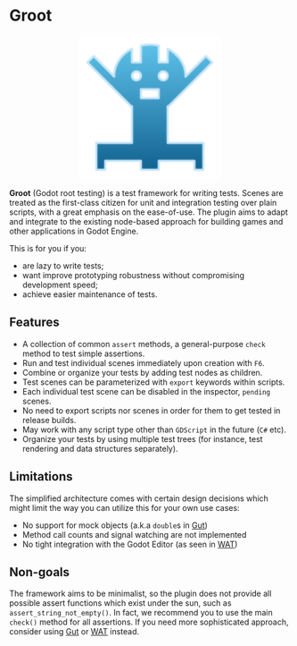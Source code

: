 # Groot

<p align="center">
  <a href="https://github.com/goostengine">
    <img src="icon.svg" width="256" alt="Groot">
  </a>
</p>

**Groot** (Godot root testing) is a test framework for writing tests. Scenes are
treated as the first-class citizen for unit and integration testing over plain
scripts, with a great emphasis on the ease-of-use. The plugin aims to adapt and
integrate to the existing node-based approach for building games and other
applications in Godot Engine.

This is for you if you:
- are lazy to write tests;
- want improve prototyping robustness without compromising development speed;
- achieve easier maintenance of tests.

## Features

- A collection of common `assert` methods, a general-purpose `check` method to
  test simple assertions.
- Run and test individual scenes immediately upon creation with `F6`.
- Combine or organize your tests by adding test nodes as children.
- Test scenes can be parameterized with `export` keywords within scripts.
- Each individual test scene can be disabled in the inspector, `pending` scenes.
- No need to export scripts nor scenes in order for them to get tested in
  release builds.
- May work with any script type other than `GDScript` in the future (`C#` etc).
- Organize your tests by using multiple test trees (for instance, test rendering
  and data structures separately).

## Limitations

The simplified architecture comes with certain design decisions which might
limit the way you can utilize this for your own use cases:

- No support for mock objects (a.k.a `double`s in [Gut](https://github.com/bitwes/Gut))
- Method call counts and signal watching are not implemented
- No tight integration with the Godot Editor (as seen in [WAT](https://github.com/CodeDarigan/WAT))

## Non-goals

The framework aims to be minimalist, so the plugin does not provide all possible
assert functions which exist under the sun, such as `assert_string_not_empty()`.
In fact, we recommend you to use the main `check()` method for all assertions.
If you need more sophisticated approach, consider using
[Gut](https://github.com/bitwes/Gut) or
[WAT](https://github.com/CodeDarigan/WAT) instead.
